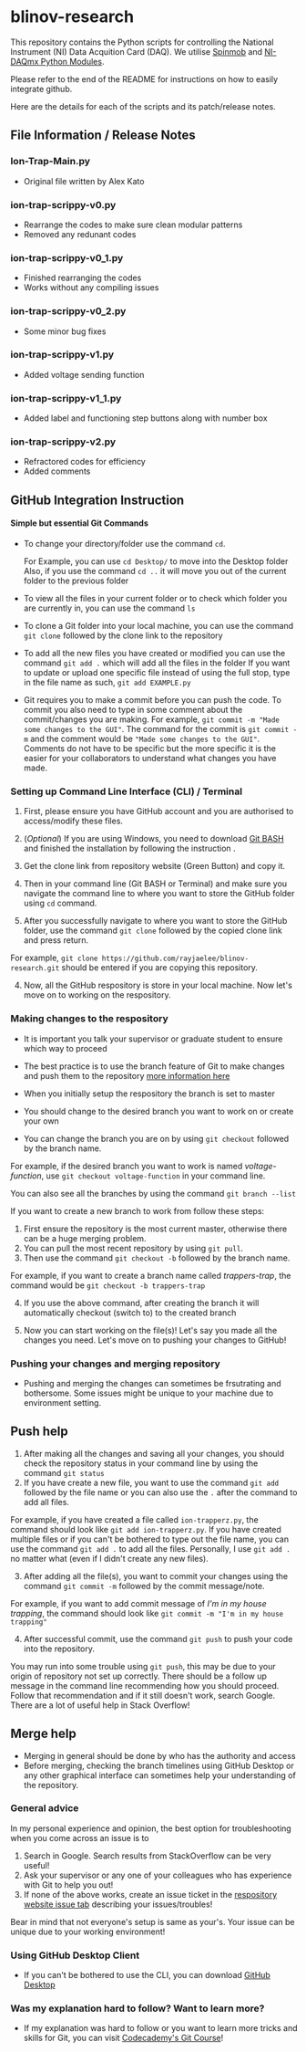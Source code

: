 # blinov-research
This repository contains the Python scripts for controlling the National Instrument (NI) Data Acquition Card (DAQ). We utilise [Spinmob](https://github.com/Spinmob/spinmob/wiki)
 and [NI-DAQmx Python Modules](https://nidaqmx-python.readthedocs.io/en/latest/). 

Please refer to the end of the README for instructions on how to easily integrate github.

Here are the details for each of the scripts and its patch/release notes.

## File Information / Release Notes

### Ion-Trap-Main.py
- Original file written by Alex Kato

### ion-trap-scrippy-v0.py
- Rearrange the codes to make sure clean modular patterns
- Removed any redunant codes

### ion-trap-scrippy-v0_1.py
- Finished rearranging the codes
- Works without any compiling issues

### ion-trap-scrippy-v0_2.py
- Some minor bug fixes

### ion-trap-scrippy-v1.py
- Added voltage sending function

### ion-trap-scrippy-v1_1.py
- Added label and functioning step buttons along with number box

### ion-trap-scrippy-v2.py
- Refractored codes for efficiency
- Added comments

## GitHub Integration Instruction

#### Simple but essential Git Commands
- To change your directory/folder use the command `cd`.
    
    For Example, you can use `cd Desktop/` to move into the Desktop folder
    Also, if you use the command `cd ..` it will move you out of the current folder to the previous folder

- To view all the files in your current folder or to check which folder you are currently in, you can use the command `ls`

- To clone a Git folder into your local machine, you can use the command `git clone` followed by the clone link to the repository

- To add all the new files you have created or modified you can use the command `git add .` which will add all the files in the folder
    If you want to update or upload one specific file instead of using the full stop, type in the file name as such, `git add EXAMPLE.py`

- Git requires you to make a commit before you can push the code. To commit you also need to type in some comment about the commit/changes you are making.
For example, `git commit -m "Made some changes to the GUI"`. The command for the commit is `git commit -m` and the comment would be `"Made some changes to the GUI"`.
Comments do not have to be specific but the more specific it is the easier for your collaborators to understand what changes you have made.

### Setting up Command Line Interface (CLI) / Terminal
1. First, please ensure you have GitHub account and you are authorised to access/modify these files.
2. (*Optional*) If you are using Windows, you need to download [Git BASH](https://gitforwindows.org/) and finished the installation by following the instruction .
3. Get the clone link from repository website (Green Button) and copy it. 

4. Then in your command line (Git BASH or Terminal) and make sure you navigate the command line to where you want to store the GitHub folder using `cd` command.

5. After you successfully navigate to where you want to store the GitHub folder, use the command `git clone` followed by the copied clone link and press return.

For example, `git clone https://github.com/rayjaelee/blinov-research.git` should be entered if you are copying this repository.

4. Now, all the GitHub respository is store in your local machine. Now let's move on to working on the respository.

### Making changes to the respository
- It is important you talk your supervisor or graduate student to ensure which way to proceed
- The best practice is to use the branch feature of Git to make changes and push them to the repository [more information here](https://www.atlassian.com/git/tutorials/using-branches)
- When you initially setup the respository the branch is set to master
- You should change to the desired branch you want to work on or create your own

- You can change the branch you are on by using `git checkout` followed by the branch name.

For example, if the desired branch you want to work is named *voltage-function*, use `git checkout voltage-function` in your command line.

You can also see all the branches by using the command `git branch --list`

If you want to create a new branch to work from follow these steps:

1. First ensure the repository is the most current master, otherwise there can be a huge merging problem.
2. You can pull the most recent repository by using `git pull`.
3. Then use the command `git checkout -b` followed by the branch name.

For example, if you want to create a branch name called *trappers-trap*, the command would be `git checkout -b trappers-trap`

4. If you use the above command, after creating the branch it will automatically checkout (switch to) to the created branch

5. Now you can start working on the file(s)! Let's say you made all the changes you need. Let's move on to pushing your changes to GitHub!

### Pushing your changes and merging repository
- Pushing and merging the changes can sometimes be frsutrating and bothersome. Some issues might be unique to your machine due to environment setting.

## Push help
1. After making all the changes and saving all your changes, you should check the repository status in your command line by using the command `git status`
2. If you have create a new file, you want to use the command `git add ` followed by the file name or you can also use the `.` after the command to add all files.

For example, if you have created a file called `ion-trapperz.py`, the command should look like `git add ion-trapperz.py`. If you have created multiple files or if you can't be bothered to type out the
file name, you can use the command `git add .` to add all the files. Personally, I use `git add .` no matter what (even if I didn't create any new files).

3. After adding all the file(s), you want to commit your changes using the command `git commit -m` followed by the commit message/note.

For example, if you want to add commit message of *I'm in my house trapping*, the command should look like `git commit -m "I'm in my house trapping"`

4. After successful commit, use the command `git push` to push your code into the repository.

You may run into some trouble using `git push`, this may be due to your origin of repository not set up correctly. There should be a follow up message in the command line recommending how you should proceed. Follow that recommendation and if it still doesn't work, search Google. There are a lot of useful help in Stack Overflow!

## Merge help
- Merging in general should be done by who has the authority and access
- Before merging, checking the branch timelines using GitHub Desktop or any other graphical interface can sometimes help your understanding of the repository.


### General advice
In my personal experience and opinion, the best option for troubleshooting when you come across an issue is to 
1. Search in Google. Search results from StackOverflow can be very useful!
2. Ask your supervisor or any one of your colleagues who has experience with Git to help you out! 
3. If none of the above works, create an issue ticket in the [respository website issue tab](https://github.com/rayjaelee/blinov-research/issues) describing your issues/troubles!

Bear in mind that not everyone's setup is same as your's. Your issue can be unique due to your working environment!

### Using GitHub Desktop Client
- If you can't be bothered to use the CLI, you can download [GitHub Desktop](https://desktop.github.com/) 

### Was my explanation hard to follow? Want to learn more?
- If my explanation was hard to follow or you want to learn more tricks and skills for Git, you can visit [Codecademy's Git Course](https://www.codecademy.com/learn/learn-git)!